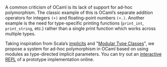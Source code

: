A common criticism of OCaml is its lack of support for ad-hoc polymorphism. The
classic example of this is OCaml’s separate addition operators for integers
`(+)` and floating-point numbers `(+.)`.  Another example is the need for
type-specific printing functions (`print_int`, `print_string`, etc.) rather
than a single print function which works across multiple types.

Taking inspiration from Scala’s
[implicits](http://docs.scala-lang.org/tutorials/tour/implicit-parameters.html)
and "[Modular Type
Classes](http://www.mpi-sws.org/~dreyer/papers/mtc/main-long.pdf)", we propose
a system for ad-hoc polymorphism in OCaml based on using modules as
type-directed implicit parameters.  You can try out an [interactive REPL](http://andrewray.github.io/iocamljs/modimp_show.html)
of a prototype implementation online.
